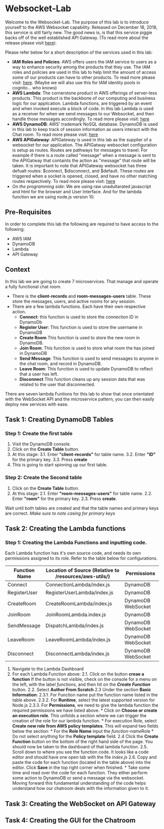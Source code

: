 # Websocket-Lab
Welcome to the Websocket-Lab. The purpose of this lab is to introduce yourself to the AWS Websocket capability.
Released on December 18, 2018, this service is still fairly new. The good news is, is that this service piggie
backs off of the well established API Gateway. (To read more about the release please visit [here](https://aws.amazon.com/blogs/compute/announcing-websocket-apis-in-amazon-api-gateway/)). 

Please refer below for a short description of the services used in this lab:
* **IAM Roles and Policies**: AWS offers users the IAM service to users as a way to enhance security among the products that they use.
The IAM roles and policies are used in this lab to help limit the amount of access some of our products can have to other products.
To read more please visit: [here](https://aws.amazon.com/iam/).
(Maybe we will also use this for IAM identity pools in cognito... who knows)
* **AWS Lambda**: The cornerstone product in AWS offerings of server-less products. This product is the backbone of our computing and business logic for our application. Lambda functions, are triggered by an event and when invoked execute a block of code. In this lab
Lambda is used as a receiver for when we send messages to our Websocket, and then handle those messages accordingly. 
To read more please visit: [here](https://aws.amazon.com/lambda/)
* **AWS DynamoDB**: AWS' trademark NoSQL database. DynamoDB is used in this lab to keep track of session information as users interact with 
the Chat room.
To read more please visit: [here](https://aws.amazon.com/dynamodb/)
* **AWS APIGateway**: APIGateway is used in this lab as the supplier of a websocket for our application. The APIGatway websocket configuration is setup as routes. Routes are pathways for messages to travel. For example if there is a route called "message" when
a message is sent to the APIGatway that containts the action as "message" that route will be taken. It is important to note that 
APIGateway websocket has three defualt routes: $connect, $disconnect, and $default. These routes are triggered when a socket is opened, closed, and have no other matching routes respectively.
To read more please visit: [here](https://aws.amazon.com/api-gateway/)
* On *the programming side*: We are using raw unadultarated javascript and html for the browser and User Interface. And for the lambda function we are using node.js version 10.

## Pre-Requisites
In order to complete this lab the following are required to have access to the following:
* AWS IAM
* DynamoDB
* Lambda
* API Gateway 

## Context
In this lab we are going to create 7 microservices. That manage and operate a fully functional chat room.

* There is the **client-records** and **room-messages-users** table. These store the messages, users, and active rooms for any session.
* There are a few lambda functions. Each have their own respective action.
    * **Connect**: this function is used to store the connection ID in DynamoDb
    * **Register User**: This function is used to store the username in DynamoDB
    * **Create Room** This function is used to store the new room in DynamoDB.
    * **Join Room**: This function is used to store what room the has joined in DynamoDB
    * **Send Message**: This function is used to send messages to anyone in the chat room, and record in DynamoDB.
    * **Leave Room**: This function is used to update DynamoDB to reflect that a user has left.
    * **Disconnect** This function cleans up any session data that was related to the user that disconnected.

There are seven lambda Funtions for this lab to show that once orientated with the WebSocket API and the microservice pattern, you can then easily deploy new services with ease.

## Task 1: Creating DynamoDB Tables

### Step 1: Create the first table
1. Visit the DynamoDB console.
2. Click on the **Create Table** button.
3. At this stage:
    3.1. Enter **"client-records"** for table name.
    3.2. Enter **"ID"** for the primary key.
    3.3. Press **create**
4. This is going to start spinning up our first table.
### Step 2: Create the Second table
1. Click on the **Create Table** button.
2. At this stage:
    2.1. Enter **"room-messages-users"** for table name.
    2.2. Enter **"room"** for the primary key.
    2.3. Press **create**.

Wait until both tables are created and that the table names and primary keys are correct. *Make sure to note casing for primary keys*

## Task 2: Creating the Lambda functions
### Step 1: Creating the Lambda Functions and inputting code. 
Each Lambda function has it's own source code, and needs its own permissions assigned to its role. Refer to the table below for configurations.

| Function Name | Location of Source (Relative to /resources/aws-utils/) | Permissions        |
|---------------|--------------------------------------------------------|--------------------|
| Connect       | ConnectionLambda/index.js                              | DynamoDB           |
| RegisterUser  | RegisterUserLambda/index.js                            | DynamoDB           |
| CreateRoom    | CreateRoomLambda/index.js                              | DynamoDB WebSocket |
| JoinRoom      | JoinRoomLambda.index.js                                | DynamoDB           |
| SendMessage   | DispatchLambda/index.js                                | DynamoDB WebSocket |
| LeaveRoom     | LeaveRoomLambda/index.js                               | DynamoDB WebSocket |
| Disconnect    | DisconnectLambda/index.js                              | DynamoDB WebSocket |

1. Navigate to the Lambda Dashboard
2. For each Lambda Function above:
    2.1. Click on the button **creae a function** If the button is not visible, check on the console for a menu on the left, with the label *functions*, and then hit on the ***Create Function*** button.
    2.2. Select **Author From Scratch** 
    2.3 Under the section **Basic Information**:
        2.3.1. For Function name put the function name listed in the table above.
        2.3.2. For **Runtime**, select the latest supported version for Node.js
        2.3.3. For **Permissions**, we need to give the lambda function the required permissions we have listed above.
            * Click on **Choose or create an execution role**. This unfolds a section where we can trigger the creation of the role for our lambda function.
            * For execution Role, select **Create new role from AWS policy templates**. This will expand two fields below the section: 
                * For the **Role Name** input the *function-name*Role 
                * Do not select anything for the **Policy template** field.
    2.4 Click the **Create Function** button on the bottom of the right hand side of the page. You should now be taken to the dashboard of that lambda function.
    2.5. Scroll down to where you see the function code. It looks like a code editor and should have one open tab with the file *index.js* 
    2.6. Copy and paste the code for each function (located in the table above) into the editor. Click **Save** in the top right corner when finished.
        * Take some time and read over the code for each function. They either perform some action to DynamoDB or send a message via the websocket. Moving forward this fundamental understanding of the code helps understand how our chatroom deals with the information given to it. 

## Task 3: Creating the WebSocket on API Gateway

## Task 4: Creating the GUI for the Chatroom


